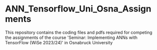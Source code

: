 # ANN_Tensorflow_Uni_Osna_Assignments
This repository contains the coding files and pdfs required for competing the assignments of the course 'Seminar: Implementing ANNs with TensorFlow (WiSe 2023/24)' in Osnabruck University
